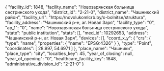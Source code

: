 {
    "facility_id": 1848,
    "facility_name": "Новозарянская больница сестринского ухода",
    "district_id": "2-21-0",
    "district_name": "Чашникский район",
    "facility_url": "https:\/\/novolukomlcrb.by\/o-bolnitse\/struktura",
    "facility_address": "Чашникский р-н, аг. Новая Заря",
    "facility_type": "0",
    "ap_1": "0",
    "name": "Новозарянская больница сестринского ухода",
    "state": "public institution",
    "stats": [],
    "med_id": 10292653,
    "address": "Чашникский р-н, аг. Новая Заря",
    "devices": [],
    "coord_x_y": {
        "crs": {
            "type": "name",
            "properties": {
                "name": "EPSG:4326"
            }
        },
        "type": "Point",
        "coordinates": [
            28.997,
            54.6971
        ]
    },
    "place_name": "Чашники",
    "place_type": "city",
    "localties_key": 45,
    "year_of_closing": null,
    "year_of_opening": "0",
    "healthcare_facility_key": 1848,
    "administrative_division_id": "2-21-0"
}